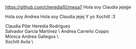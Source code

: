 https://github.com/cheredia10/mesa7
Hola soy Claudia jejejje


Hola soy Andrea
Hola soy Claudia jejej
Y yo Xochitl :3

Claudia Pilar Heredia Rodríguez \
Salvador García Martínez \ 
Andrea Carreño Coppo \
Mónica Andrea Gallegos \  
Xochitl Avila \
